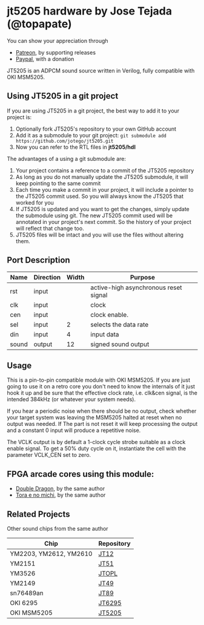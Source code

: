 # jt5205 hardware by Jose Tejada (@topapate)

You can show your appreciation through
* [Patreon](https://patreon.com/jotego), by supporting releases
* [Paypal](https://paypal.me/topapate), with a donation

JT5205 is an ADPCM sound source written in Verilog, fully compatible with OKI MSM5205.

## Using JT5205 in a git project

If you are using JT5205 in a git project, the best way to add it to your project is:

1. Optionally fork JT5205's repository to your own GitHub account
2. Add it as a submodule to your git project: `git submodule add https://github.com/jotego/jt5205.git`
3. Now you can refer to the RTL files in **jt5205/hdl**

The advantages of a using a git submodule are:

1. Your project contains a reference to a commit of the JT5205 repository
2. As long as you do not manually update the JT5205 submodule, it will keep pointing to the same commit
3. Each time you make a commit in your project, it will include a pointer to the JT5205 commit used. So you will always know the JT5205 that worked for you
4. If JT5205 is updated and you want to get the changes, simply update the submodule using git. The new JT5205 commit used will be annotated in your project's next commit. So the history of your project will reflect that change too.
5. JT5205 files will be intact and you will use the files without altering them.

## Port Description

Name     | Direction | Width | Purpose
---------|-----------|-------|--------------------------------------
rst      | input     |       | active-high asynchronous reset signal
clk      | input     |       | clock
cen      | input     |       | clock enable.
sel      | input     | 2     | selects the data rate
din      | input     | 4     | input data
sound    | output    | 12    | signed sound output

## Usage

This is a pin-to-pin compatible module with OKI MSM5205. If you are just going to use it on a retro core you don't need to know the internals of it just hook it up and be sure that the effective clock rate, i.e. clk&cen signal, is the intended 384kHz (or whatever your system needs).

If you hear a periodic noise when there should be no output, check whether your target system was leaving the MSM5205 halted at reset when no output was needed. If The part is not reset it will keep processing the output and a constant 0 input will produce a repetitive noise.

The VCLK output is by default a 1-clock cycle strobe suitable as a clock enable signal. To get a 50% duty cycle on it, instantiate the cell with the parameter VCLK_CEN set to zero.

## FPGA arcade cores using this module:

* [Double Dragon](https://github.com/jotego/jtdd), by the same author
* [Tora e no michi](https://github.com/jotego/jt_gng), by the same author

## Related Projects

Other sound chips from the same author

Chip                   | Repository
-----------------------|------------
YM2203, YM2612, YM2610 | [JT12](https://github.com/jotego/jt12)
YM2151                 | [JT51](https://github.com/jotego/jt51)
YM3526                 | [JTOPL](https://github.com/jotego/jtopl)
YM2149                 | [JT49](https://github.com/jotego/jt49)
sn76489an              | [JT89](https://github.com/jotego/jt89)
OKI 6295               | [JT6295](https://github.com/jotego/jt6295)
OKI MSM5205            | [JT5205](https://github.com/jotego/jt5205)